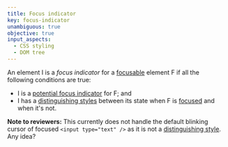 ```yaml
---
title: Focus indicator
key: focus-indicator
unambiguous: true
objective: true
input_aspects:
  - CSS styling
  - DOM tree
---
```


An element I is a _focus indicator_ for a [focusable][] element F if all the following conditions are true:

- I is a [potential focus indicator][] for F; and
- I has a [distinguishing styles][] between its state when F is [focused][] and when it's not.

**Note to reviewers:** This currently does not handle the default blinking cursor of focused `<input type="text" />` as it is not a [distinguishing style][distinguishing styles]. Any idea?

[focusable]: #focusable 'Definition of focusable'
[focused]: #focused 'Definition of Focused'
[potential focus indicator]: #potential-focus-indicator 'Definition of Potential focus indicator'
[distinguishing styles]: #distinguishing-styles 'Definition of Distinguishing styles'
